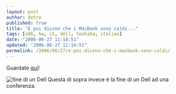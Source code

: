 ```yaml
---
layout: post
author: detro
published: true
title: "E poi dicono che i MacBook sono caldi..."
tags: [x86, hw, it, dell, toshiba, italian]
date: "2006-06-27 11:14:51"
updated: "2006-06-27 11:14:51"
permalink: /2006/06/27/e-poi-dicono-che-i-macbook-sono-caldi/
---
```


Guardate <a href="http://www.gadgetblog.it/post/2113/temperatura-estrema-in-un-portatile">qui</a>!

<img src="http://www.gadgetblog.it/uploads/Dell_notebook_fire.jpg" alt="fine di un Dell" />
Questa di sopra invece è la fine di un Dell ad una conferenza.

